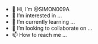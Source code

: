 - 👋 Hi, I’m @SIMON009A
- 👀 I’m interested in ...
- 🌱 I’m currently learning ...
- 💞️ I’m looking to collaborate on ...
- 📫 How to reach me ...

<!---
SIMON009A/SIMON009A is a ✨ special ✨ repository because its `README.md` (this file) appears on your GitHub profile.
You can click the Preview link to take a look at your changes.
--->
